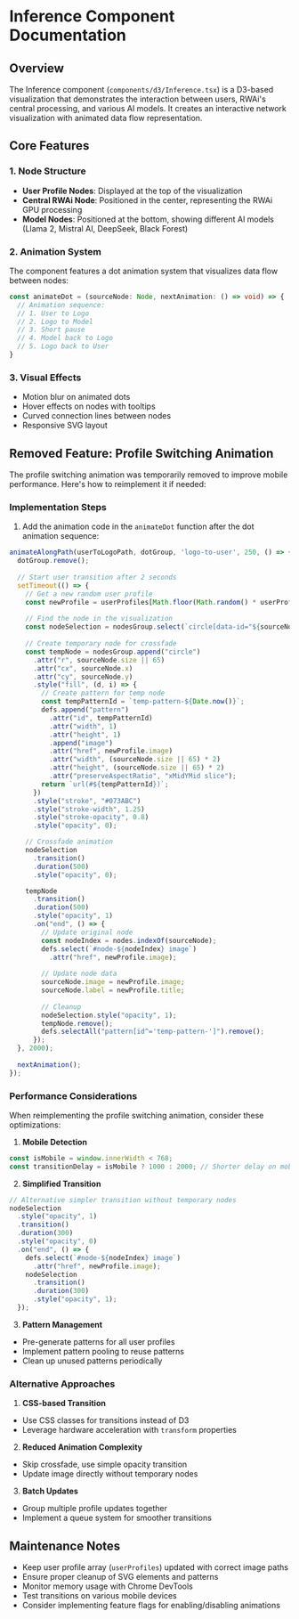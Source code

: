 # Inference Component Documentation

## Overview
The Inference component (`components/d3/Inference.tsx`) is a D3-based visualization that demonstrates the interaction between users, RWAi's central processing, and various AI models. It creates an interactive network visualization with animated data flow representation.

## Core Features

### 1. Node Structure
- **User Profile Nodes**: Displayed at the top of the visualization
- **Central RWAi Node**: Positioned in the center, representing the RWAi GPU processing
- **Model Nodes**: Positioned at the bottom, showing different AI models (Llama 2, Mistral AI, DeepSeek, Black Forest)

### 2. Animation System
The component features a dot animation system that visualizes data flow between nodes:

```typescript
const animateDot = (sourceNode: Node, nextAnimation: () => void) => {
  // Animation sequence:
  // 1. User to Logo
  // 2. Logo to Model
  // 3. Short pause
  // 4. Model back to Logo
  // 5. Logo back to User
}
```

### 3. Visual Effects
- Motion blur on animated dots
- Hover effects on nodes with tooltips
- Curved connection lines between nodes
- Responsive SVG layout

## Removed Feature: Profile Switching Animation

The profile switching animation was temporarily removed to improve mobile performance. Here's how to reimplement it if needed:

### Implementation Steps

1. Add the animation code in the `animateDot` function after the dot animation sequence:

```typescript
animateAlongPath(userToLogoPath, dotGroup, 'logo-to-user', 250, () => {
  dotGroup.remove();
  
  // Start user transition after 2 seconds
  setTimeout(() => {
    // Get a new random user profile
    const newProfile = userProfiles[Math.floor(Math.random() * userProfiles.length)];
    
    // Find the node in the visualization
    const nodeSelection = nodesGroup.select(`circle[data-id="${sourceNode.id}"]`);
    
    // Create temporary node for crossfade
    const tempNode = nodesGroup.append("circle")
      .attr("r", sourceNode.size || 65)
      .attr("cx", sourceNode.x)
      .attr("cy", sourceNode.y)
      .style("fill", (d, i) => {
        // Create pattern for temp node
        const tempPatternId = `temp-pattern-${Date.now()}`;
        defs.append("pattern")
          .attr("id", tempPatternId)
          .attr("width", 1)
          .attr("height", 1)
          .append("image")
          .attr("href", newProfile.image)
          .attr("width", (sourceNode.size || 65) * 2)
          .attr("height", (sourceNode.size || 65) * 2)
          .attr("preserveAspectRatio", "xMidYMid slice");
        return `url(#${tempPatternId})`;
      })
      .style("stroke", "#073ABC")
      .style("stroke-width", 1.25)
      .style("stroke-opacity", 0.8)
      .style("opacity", 0);

    // Crossfade animation
    nodeSelection
      .transition()
      .duration(500)
      .style("opacity", 0);

    tempNode
      .transition()
      .duration(500)
      .style("opacity", 1)
      .on("end", () => {
        // Update original node
        const nodeIndex = nodes.indexOf(sourceNode);
        defs.select(`#node-${nodeIndex} image`)
          .attr("href", newProfile.image);
        
        // Update node data
        sourceNode.image = newProfile.image;
        sourceNode.label = newProfile.title;
        
        // Cleanup
        nodeSelection.style("opacity", 1);
        tempNode.remove();
        defs.selectAll("pattern[id^='temp-pattern-']").remove();
      });
  }, 2000);
  
  nextAnimation();
});
```

### Performance Considerations

When reimplementing the profile switching animation, consider these optimizations:

1. **Mobile Detection**
```typescript
const isMobile = window.innerWidth < 768;
const transitionDelay = isMobile ? 1000 : 2000; // Shorter delay on mobile
```

2. **Simplified Transition**
```typescript
// Alternative simpler transition without temporary nodes
nodeSelection
  .style("opacity", 1)
  .transition()
  .duration(300)
  .style("opacity", 0)
  .on("end", () => {
    defs.select(`#node-${nodeIndex} image`)
      .attr("href", newProfile.image);
    nodeSelection
      .transition()
      .duration(300)
      .style("opacity", 1);
  });
```

3. **Pattern Management**
- Pre-generate patterns for all user profiles
- Implement pattern pooling to reuse patterns
- Clean up unused patterns periodically

### Alternative Approaches

1. **CSS-based Transition**
- Use CSS classes for transitions instead of D3
- Leverage hardware acceleration with `transform` properties

2. **Reduced Animation Complexity**
- Skip crossfade, use simple opacity transition
- Update image directly without temporary nodes

3. **Batch Updates**
- Group multiple profile updates together
- Implement a queue system for smoother transitions

## Maintenance Notes

- Keep user profile array (`userProfiles`) updated with correct image paths
- Ensure proper cleanup of SVG elements and patterns
- Monitor memory usage with Chrome DevTools
- Test transitions on various mobile devices
- Consider implementing feature flags for enabling/disabling animations 